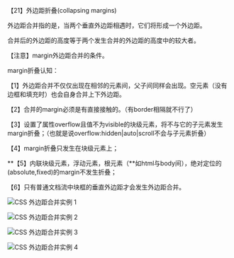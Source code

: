【21】外边距折叠(collapsing margins)

外边距合并指的是，当两个垂直外边距相遇时，它们将形成一个外边距。

合并后的外边距的高度等于两个发生合并的外边距的高度中的较大者。

【注意】margin外边距合并的条件。

margin折叠认知：

 

【1】外边距合并不仅仅出现在相邻的元素间，父子间同样会出现。空元素（没有边框和填充时）也会自身合并上下外边距。

【2】合并的margin必须是有直接接触的。（有border相隔就不行了）

【3】设置了属性overflow且值不为visible的块级元素，将不与它的子元素发生margin折叠；（也就是说overflow:hidden|auto|scroll不会与子元素折叠）

【4】margin折叠只发生在块级元素上；

**【5】内联块级元素，浮动元素，根元素（**如html与body间），绝对定位的(absolute,fixed)的margin不发生折叠；

【6】只有普通文档流中块框的垂直外边距才会发生外边距合并。

![CSS 外边距合并实例 1](https://images2018.cnblogs.com/blog/715962/201805/715962-20180513011538955-1488944558.gif)

![CSS 外边距合并实例 2](https://images2018.cnblogs.com/blog/715962/201805/715962-20180513011539153-1335332819.gif)

![CSS 外边距合并实例 3](https://images2018.cnblogs.com/blog/715962/201805/715962-20180513011539349-1219187244.gif)

![CSS 外边距合并实例 4](https://images2018.cnblogs.com/blog/715962/201805/715962-20180513011539557-986553568.gif)